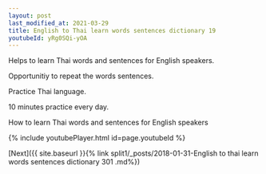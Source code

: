 ```yaml
---
layout: post
last_modified_at: 2021-03-29
title: English to Thai learn words sentences dictionary 19 
youtubeId: yRg0SQi-yOA
---
```

 
 
Helps to learn Thai words and sentences for English speakers.

Opportunitiy to repeat the words sentences. 

Practice Thai language. 
 
10 minutes practice every day. 
 
How to learn Thai words and sentences for English speakers 
 
{% include youtubePlayer.html id=page.youtubeId %}
 
 
[Next]({{ site.baseurl }}{% link  split1/_posts/2018-01-31-English to thai learn words sentences dictionary 301 .md%})
 
